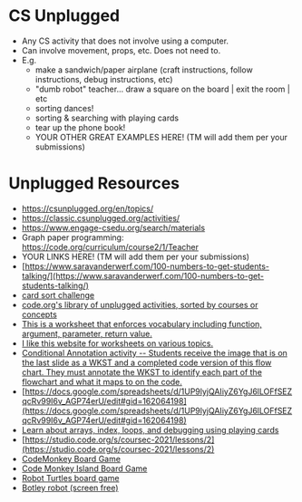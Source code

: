 # CS Unplugged
  * Any CS activity that does not involve using a computer.
  * Can involve movement, props, etc. Does not need to.
  * E.g.
    - make a sandwich/paper airplane (craft instructions, follow instructions, debug instructions, etc)
    - "dumb robot" teacher... draw a square on the board | exit the room | etc 
    - sorting dances!
    - sorting & searching with playing cards
    - tear up the phone book!
    - YOUR OTHER GREAT EXAMPLES HERE! (TM will add them per your submissions)

# Unplugged Resources
  * https://csunplugged.org/en/topics/
  * https://classic.csunplugged.org/activities/
  * https://www.engage-csedu.org/search/materials
  * Graph paper programming: https://code.org/curriculum/course2/1/Teacher
  * YOUR LINKS HERE! (TM will add them per your submissions)
  * [https://www.saravanderwerf.com/100-numbers-to-get-students-talking/](https://www.saravanderwerf.com/100-numbers-to-get-students-talking/)
  * [card sort challenge](http://brainu.org/lesson/card-sort-challenge)
  * [code.org's library of unplugged activities, sorted by courses or concepts](https://code.org/curriculum/unplugged)
  * [This is a worksheet that enforces vocabulary including function, argument, parameter, return value.](https://docs.google.com/document/d/1iC9Ur7h-4i9vd_AV9SVYjuuT4aP_BkSoHoNE4rL4_FE/edit?usp=sharing)
  * [I like this website for worksheets on various topics.](https://www.teacherspayteachers.com/Browse/Search:coding%20unplugged/Price-Range/Free)
  * [Conditional Annotation activity -- Students receive the image that is on the last slide as a WKST and a completed code version of this flow chart. They must annotate the WKST to identify each part of the flowchart and what it maps to on the code.](https://docs.google.com/presentation/d/1zbQmJkKGvVmDh5jffT23V-7_eAkq8Vgp_OBRadonLMs/edit?usp=sharing)
  * [https://docs.google.com/spreadsheets/d/1UP9lyjQAIiyZ6YgJ6lLOFfSEZqcRv99I6v_AGP74erU/edit#gid=162064198](https://docs.google.com/spreadsheets/d/1UP9lyjQAIiyZ6YgJ6lLOFfSEZqcRv99I6v_AGP74erU/edit#gid=162064198)
  * [Learn about arrays, index, loops, and debugging using playing cards](https://drive.google.com/file/d/1rmiXAiujb1ewjuNDoT10G4sSC8Er7QWS/view?usp=sharing)
  * [https://studio.code.org/s/coursec-2021/lessons/2](https://studio.code.org/s/coursec-2021/lessons/2)
  * [CodeMonkey Board Game](https://www.codemonkey.com/going-bananas/)
  * [Code Monkey Island Board Game](http://mygames4good.com/product/code-monkey-island/)
  * [Robot Turtles board game](https://www.amazon.com/Think-Fun-Turtles-Coding-Preschoolers/dp/B00HN2BXUY/ref=asc_df_B00HN2BXUY/?tag=hyprod-20&linkCode=df0&hvadid=241994149842&hvpos=&hvnetw=g&hvrand=11952292367853838055&hvpone=&hvptwo=&hvqmt=&hvdev=c&hvdvcmdl=&hvlocint=&hvlocphy=9067609&hvtargid=pla-440959412344&psc=1)
  * [Botley robot (screen free)](https://www.learningresources.com/media/botley/?gclid=Cj0KCQjwz96WBhC8ARIsAATR251j29IFV3_a_930qd_bRTiK3ckzHZ-sSB8XbKiTdmXvgrymRrpnBEkaAgCMEALw_wcB)
  
